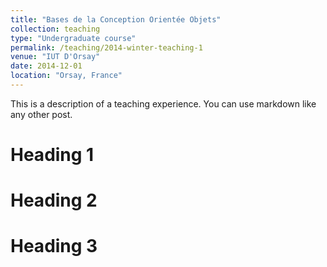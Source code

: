 ```yaml
---
title: "Bases de la Conception Orientée Objets"
collection: teaching
type: "Undergraduate course"
permalink: /teaching/2014-winter-teaching-1
venue: "IUT D'Orsay"
date: 2014-12-01
location: "Orsay, France"
---
```


This is a description of a teaching experience. You can use markdown like any other post.

Heading 1
======

Heading 2
======

Heading 3
======